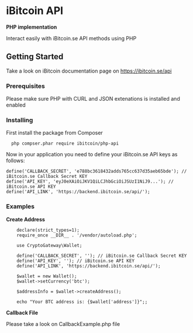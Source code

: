 # iBitcoin API
**PHP implementation**

Interact easily with iBitcoin.se API methods using PHP

## Getting Started

Take a look on iBitcoin documentation page on https://ibitcoin.se/api

### Prerequisites

Please make sure PHP with CURL and JSON extenations is installed and enabled

### Installing

First install the package from Composer

      php compser.phar require ibitcoin/php-api

Now in your application you need to define your iBitcoin.se API keys as follows:

    define('CALLBACK_SECRET', 'e788bc3618432adds765cc637d35aeb65bde'); // iBitcoin.se Callback Secret KEY
    define('API_KEY', 'eyJ0eXAiOiJKV1QiLCJhbGciOiJSUzI1NiJ9...'); // iBitcoin.se API KEY
    define('API_LINK', 'https://backend.ibitcoin.se/api/');

### Examples

**Create Address**

        declare(strict_types=1);
        require_once __DIR__ . '/vendor/autoload.php';
        
        use CryptoGateway\Wallet;
        
        define('CALLBACK_SECRET', ''); // iBitcoin.se Callback Secret KEY
        define('API_KEY', ''); // iBitcoin.se API KEY
        define('API_LINK', 'https://backend.ibitcoin.se/api/');
        
        $wallet = new Wallet();
        $wallet->setCurrency('btc');
        
        $addressInfo = $wallet->createAddress();
        
        echo "Your BTC address is: {$wallet['address']}";;
        
        
**Callback File** 

Please take a look on CallbackExample.php file

